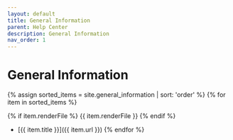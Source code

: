 ```yaml
---
layout: default
title: General Information
parent: Help Center
description: General Information
nav_order: 1
---
```


# General Information

{% assign sorted_items = site.general_information | sort: 'order' %}
{% for item in sorted_items %}

{% if item.renderFile %}
{{ item.renderFile }}
{% endif %}

- [{{ item.title }}]({{ item.url }})
  {% endfor %}
